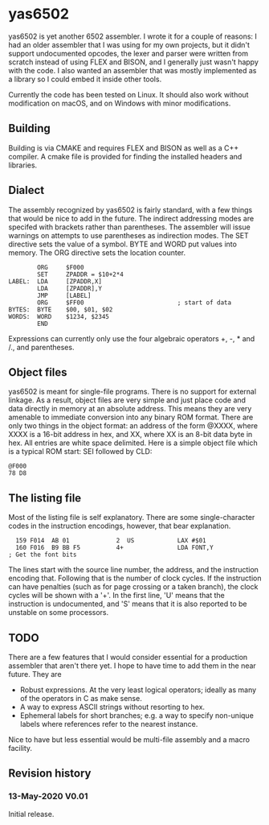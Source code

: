 # yas6502

yas6502 is yet another 6502 assembler. I wrote it for a couple of reasons: I had an older assembler
that I was using for my own projects, but it didn't support undocumented opcodes, the lexer and 
parser were written from scratch instead of using FLEX and BISON, and I generally just wasn't happy
with the code. I also wanted an assembler that was mostly implemented as a library so I could embed
it inside other tools.

Currently the code has been tested on Linux. It should also work without modification on macOS, and
on Windows with minor modifications.

## Building

Building is via CMAKE and requires FLEX and BISON as well as a C++ compiler. A cmake file is provided
for finding the installed headers and libraries.


## Dialect

The assembly recognized by yas6502 is fairly standard, with a few things that would be nice to add 
in the future. The indirect addressing modes are specifed with brackets rather than parentheses. The
assembler will issue warnings on attempts to use parentheses as indirection modes. The SET directive 
sets the value of a symbol. BYTE and WORD put values into memory. The ORG directive sets the location 
counter. 

```
        ORG     $F000
        SET     ZPADDR = $10+2*4
LABEL:  LDA     [ZPADDR,X]
        LDA     [ZPADDR],Y
        JMP     [LABEL]
        ORG     $FF00                          ; start of data
BYTES:  BYTE    $00, $01, $02
WORDS:  WORD    $1234, $2345
        END
```

Expressions can currently only use the four algebraic operators +, -, * and /.\, and parentheses.

## Object files

yas6502 is meant for single-file programs. There is no support for external linkage. As a result, object
files are very simple and just place code and data directly in memory at an absolute address. This means
they are very amenable to immediate conversion into any binary ROM format. There are only two things in
the object format: an address of the form @XXXX, where XXXX is a 16-bit address in hex, and XX, where 
XX is an 8-bit data byte in hex. All entries are white space delimited. Here is a simple object file which 
is a typical ROM start: SEI followed by CLD:

```
@F000
78 D8
```

## The listing file

Most of the listing file is self explanatory. There are some single-character codes in the instruction
encodings, however, that bear explanation.

```
  159 F014  AB 01             2  US            LAX #$01  
  160 F016  B9 BB F5          4+               LDA FONT,Y              ; Get the font bits
```

The lines start with the source line number, the address, and the instruction encoding that. Following 
that is the number of clock cycles. If the instruction can have penalties (such as for page crossing or a taken
branch), the clock cycles will be shown with a '+'.  In the first line, 'U' means that the instruction is
undocumented, and 'S' means that it is also reported to be unstable on some processors.

## TODO

There are a few features that I would consider essential for a production assembler that aren't there 
yet. I hope to have time to add them in the near future. They are

  - Robust expressions. At the very least logical operators; ideally as many of the operators in C as make sense.
  - A way to express ASCII strings without resorting to hex.
  - Ephemeral labels for short branches; e.g. a way to specify non-unique labels where references refer to the nearest instance.
  
Nice to have but less essential would be multi-file assembly and a macro facility.

## Revision history

### 13-May-2020 V0.01

Initial release.

